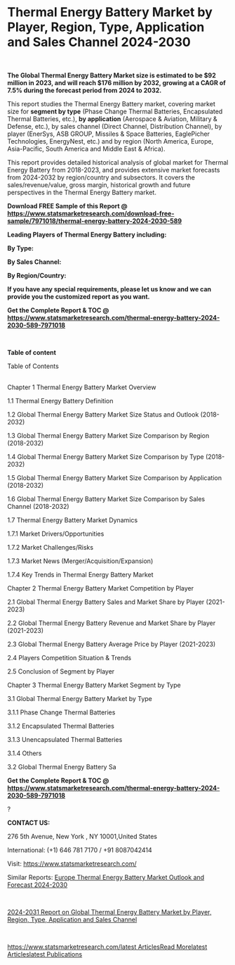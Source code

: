 <h1>Thermal Energy Battery Market by Player, Region, Type, Application and Sales Channel 2024-2030</h1><br/><p><strong>The Global Thermal Energy Battery Market size is estimated to be $92 million in 2023, and will reach $176 million by 2032, growing at a <strong>CAGR</strong> of 7.5% during the forecast period from 2024 to 2032.</strong></p>
 
 
 
 <p>This report studies the Thermal Energy Battery market, covering market size for <strong>segment by type</strong> (Phase Change Thermal Batteries, Encapsulated Thermal Batteries, etc.), <strong>by application</strong> (Aerospace & Aviation, Military & Defense, etc.), by sales channel (Direct Channel, Distribution Channel), by player (EnerSys, ASB GROUP, Missiles & Space Batteries, EaglePicher Technologies, EnergyNest, etc.) and by region (North America, Europe, Asia-Pacific, South America and Middle East & Africa).</p>
 
 
 
 <p>This report provides detailed historical analysis of global market for Thermal Energy Battery from 2018-2023, and provides extensive market forecasts from 2024-2032 by region/country and subsectors. It covers the sales/revenue/value, gross margin, historical growth and future perspectives in the Thermal Energy Battery market.</p>
 
 
 
 <p><strong>Download FREE Sample of this Report @ <a href="https://www.statsmarketresearch.com/download-free-sample/7971018/thermal-energy-battery-2024-2030-589">https://www.statsmarketresearch.com/download-free-sample/7971018/thermal-energy-battery-2024-2030-589</a></strong></p>
 
 
 
 <p><strong>Leading Players of Thermal Energy Battery including:</strong></p>
 
 
 
 <p><strong>By Type:</strong></p>
 
 
 
 <p><strong>By Sales Channel:</strong></p>
 
 
 
 <p><strong>By Region/Country:</strong></p>
 
 
 
 <p><strong>If you have any special requirements, please let us know and we can provide you the customized report as you want.</strong></p>
 
 
 
 <div><b>Get the Complete Report & TOC @ <a href="https://www.statsmarketresearch.com/thermal-energy-battery-2024-2030-589-7971018">https://www.statsmarketresearch.com/thermal-energy-battery-2024-2030-589-7971018</a></b></div>
 
 
 
 <p><br />
 
 <b>Table of content</b></p>
 
 
 
 <p>Table of Contents<br />
 
 <br />
 
 Chapter 1 Thermal Energy Battery Market Overview<br />
 
 1.1 Thermal Energy Battery Definition<br />
 
 1.2 Global Thermal Energy Battery Market Size Status and Outlook (2018-2032)<br />
 
 1.3 Global Thermal Energy Battery Market Size Comparison by Region (2018-2032)<br />
 
 1.4 Global Thermal Energy Battery Market Size Comparison by Type (2018-2032)<br />
 
 1.5 Global Thermal Energy Battery Market Size Comparison by Application (2018-2032)<br />
 
 1.6 Global Thermal Energy Battery Market Size Comparison by Sales Channel (2018-2032)<br />
 
 1.7 Thermal Energy Battery Market Dynamics<br />
 
 1.7.1 Market Drivers/Opportunities<br />
 
 1.7.2 Market Challenges/Risks<br />
 
 1.7.3 Market News (Merger/Acquisition/Expansion)<br />
 
 1.7.4 Key Trends in Thermal Energy Battery Market<br />
 
 Chapter 2 Thermal Energy Battery Market Competition by Player<br />
 
 2.1 Global Thermal Energy Battery Sales and Market Share by Player (2021-2023)<br />
 
 2.2 Global Thermal Energy Battery Revenue and Market Share by Player (2021-2023)<br />
 
 2.3 Global Thermal Energy Battery Average Price by Player (2021-2023)<br />
 
 2.4 Players Competition Situation & Trends<br />
 
 2.5 Conclusion of Segment by Player<br />
 
 Chapter 3 Thermal Energy Battery Market Segment by Type<br />
 
 3.1 Global Thermal Energy Battery Market by Type<br />
 
 3.1.1 Phase Change Thermal Batteries<br />
 
 3.1.2 Encapsulated Thermal Batteries<br />
 
 3.1.3 Unencapsulated Thermal Batteries<br />
 
 3.1.4 Others<br />
 
 3.2 Global Thermal Energy Battery Sa</p>
 
 
 
 <div><b>Get the Complete Report & TOC @ <a href="https://www.statsmarketresearch.com/thermal-energy-battery-2024-2030-589-7971018">https://www.statsmarketresearch.com/thermal-energy-battery-2024-2030-589-7971018</a></b></div>
 
 
 
 <p>? </p>
 
 
 
 <p><b>CONTACT US:</b><br />
 
 276 5th Avenue, New York , NY 10001,United States<br />
 
 International: (+1) 646 781 7170 / +91 8087042414<br />
 
 Visit: <a href="https://www.statsmarketresearch.com/">https://www.statsmarketresearch.com/</a><br />
 
 Similar Reports: <a href="https://www.statsmarketresearch.com/thermal-energy-battery-2024-2030-589-7971018">Europe Thermal Energy Battery Market Outlook and Forecast 2024-2030</a><br />
 
 <br />
 
 <a href="https://www.statsmarketresearch.com/thermal-energy-battery-2024-2030-589-7971018">2024-2031 Report on Global Thermal Energy Battery Market by Player, Region, Type, Application and Sales Channel</a><br />
 
 <br />
 
 <a href="https://gyeongbokgung.com">https://www.statsmarketresearch.com/</a><a href="https://hallyeomaritime.com">latest Articles</a><a href="https://jingwansa.com">Read More</a><a href="https://nguoiviet.jp/">latest Articles</a><a href="https://www.intelmarketresearch.com/">latest Publications</a></p>